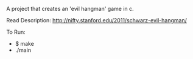 A project that creates an 'evil hangman' game in c.

Read Description: http://nifty.stanford.edu/2011/schwarz-evil-hangman/

To Run:
- $ make
- ./main
